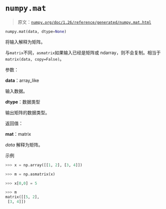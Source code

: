 # `numpy.mat`

> 原文：[`numpy.org/doc/1.26/reference/generated/numpy.mat.html`](https://numpy.org/doc/1.26/reference/generated/numpy.mat.html)

```py
numpy.mat(data, dtype=None)
```

将输入解释为矩阵。

与`matrix`不同，`asmatrix`如果输入已经是矩阵或 ndarray，则不会复制。相当于`matrix(data, copy=False)`。

参数：

**data**：array_like

输入数据。

**dtype**：数据类型

输出矩阵的数据类型。

返回值：

**mat**：matrix

*data* 解释为矩阵。

示例

```py
>>> x = np.array([[1, 2], [3, 4]]) 
```

```py
>>> m = np.asmatrix(x) 
```

```py
>>> x[0,0] = 5 
```

```py
>>> m
matrix([[5, 2],
 [3, 4]]) 
```
